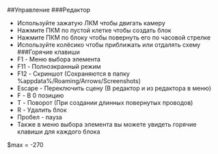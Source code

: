 ##Управление
###Редактор
- Используйте зажатую ЛКМ чтобы двигать камеру
- Нажмите ПКМ по пустой клетке чтобы создать блок
- Нажмите ПКМ по блоку чтобы повернуть его по часовой стрелке
- Используйте колёсико чтобы приближать или отдалять схему
###Горячие клавиши
- F1 - Меню выбора элемента
- F11 - Полноэкранный режим
- F12 - Скриншот (Сохраняются в папку %appdata%/Roaming/Arrows/Screenshots)
- Escape - Переключить сцену (В редактор и из редактора в меню)
- F - В 0 позицию
- T - Поворот (При создании длинных повернутых проводов)
- R - Удалить блок
- Пробел - пауза
- Также в меню выбора элемента вы можете увидеть горячие клавиши для каждого блока

$max = -270